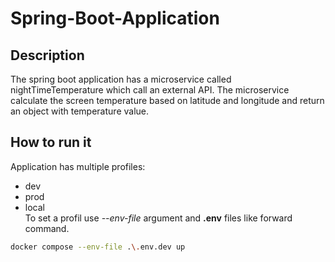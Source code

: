 # Spring-Boot-Application

## Description

The spring boot application has a microservice called nightTimeTemperature which call an external API. The microservice calculate the screen temperature based on 
latitude and longitude and return an object with temperature value.

## How to run it
Application has multiple profiles:
* dev
* prod
* local\
To set a profil use *--env-file* argument and **.env** files like forward command. 
```sh
docker compose --env-file .\.env.dev up
```
